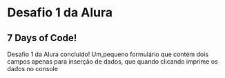 <h1>Desafio 1 da Alura</h1>
<h2>7 Days of Code!</h2>

<p>
    Desafio 1 da Alura concluído! Um,pequeno formulário
    que contém dois campos apenas para inserção de dados,
    que quando clicando imprime os dados no console
</p>